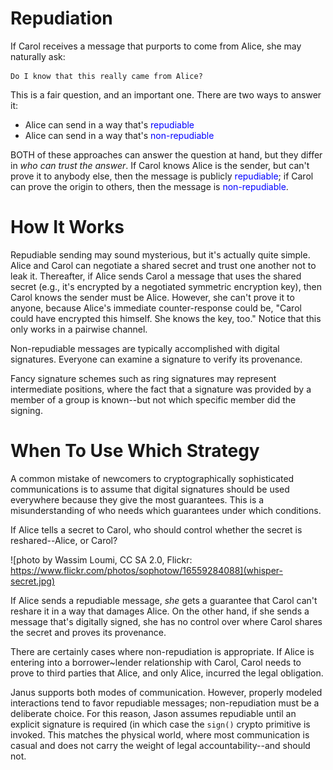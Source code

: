 # Repudiation

If Carol receives a message that purports to come from Alice, she may naturally ask:

    Do I know that this really came from Alice?

This is a fair question, and an important one. There are two ways to
answer it:

* Alice can send in a way that's <font color="blue">repudiable</font>
* Alice can send in a way that's <font color="blue">non-repudiable</font>

BOTH of these approaches can answer the question at hand, but they differ
  in _who can trust the answer_. If Carol knows Alice is the sender,
 but can't prove it to anybody else, then the message is publicly
 <font color="blue">repudiable</font>; if Carol can prove the origin
 to others, then the  message is <font color="blue">non-repudiable</font>.

# How It Works

Repudiable sending may sound mysterious, but it's actually quite simple.
 Alice and Carol can negotiate a shared secret and trust one another not to
 leak it. Thereafter, if Alice sends Carol a message that uses the shared
 secret (e.g., it's encrypted by a negotiated symmetric
 encryption key), then Carol knows the sender must be Alice. However,
 she can't prove it to anyone, because Alice's immediate counter-response
 could be, "Carol could have encrypted this himself. She knows the key, too."
 Notice that this only works in a pairwise channel.

Non-repudiable messages are typically accomplished with digital
 signatures. Everyone can examine a signature to verify its provenance.

Fancy signature schemes such as ring signatures may represent intermediate
 positions, where the fact that a signature was provided by a member of
 a group is known--but not which specific member did the signing.

# When To Use Which Strategy

A common mistake of newcomers to cryptographically sophisticated
communications is to assume that digital signatures should be used
everywhere because they give the most guarantees. This is a misunderstanding
of who needs which guarantees under which conditions.

If Alice tells a secret to Carol, who should control whether the secret
is reshared--Alice, or Carol?

![photo by Wassim Loumi, CC SA 2.0, Flickr: https://www.flickr.com/photos/sophotow/16559284088](whisper-secret.jpg)

If Alice sends a repudiable message, _she_ gets a guarantee that Carol
can't reshare it in a way that damages Alice. On the other hand, if
she sends a message that's digitally signed, she has no control over
where Carol shares the secret and proves its provenance.

There are certainly cases where non-repudiation is appropriate. If
 Alice is entering into a borrower~lender relationship with Carol,
 Carol needs to prove to third parties that Alice, and only Alice,
 incurred the legal obligation.

Janus supports both modes of communication. However, properly modeled
 interactions tend to favor repudiable messages; non-repudiation must be
 a deliberate choice. For this reason, Jason assumes repudiable until
 an explicit signature is required (in which case the `sign()` crypto
 primitive is invoked. This matches the physical world, where most
 communication is casual and does not carry the weight of legal
 accountability--and should not.
